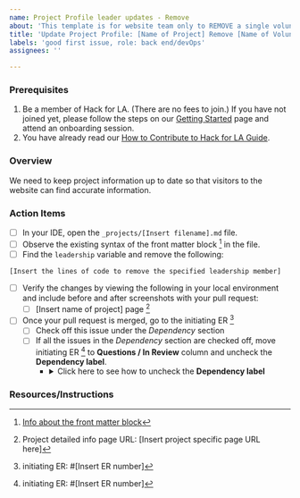 ```yaml
---
name: Project Profile leader updates - Remove
about: 'This template is for website team only to REMOVE a single volunteer '
title: 'Update Project Profile: [Name of Project] Remove [Name of Volunteer]'
labels: 'good first issue, role: back end/devOps'
assignees: ''

---
```


### Prerequisites
1. Be a member of Hack for LA. (There are no fees to join.) If you have not joined yet, please follow the steps on our [Getting Started](https://www.hackforla.org/getting-started) page and attend an onboarding session.
2. You have already read our [How to Contribute to Hack for LA Guide](https://github.com/hackforla/website/blob/gh-pages/CONTRIBUTING.md).

### Overview
We need to keep project information up to date so that visitors to the website can find accurate information.

### Action Items
- [ ] In your IDE, open the `_projects/[Insert filename].md` file.
- [ ] Observe the existing syntax of the front matter block [^1] in the file.
- [ ]  Find the `leadership` variable and remove the following:
```
[Insert the lines of code to remove the specified leadership member]
```
- [ ] Verify the changes by viewing the following in your local environment and include before and after screenshots with your pull request:
  - [ ] [Insert name of project] page [^2]
- [ ] Once your pull request is merged, go to the initiating ER [^3]
  - [ ] Check off this issue under the _Dependency_ section
  - [ ] If all the issues in the _Dependency_ section are checked off, move initiating ER [^3] to **Questions / In Review** column and uncheck the **Dependency label**.
    - <details>
        <summary>Click here to see how to uncheck the <b>Dependency label</b></summary>
        <img src="https://github.com/hackforla/website/assets/31293603/6f53f4d4-7d2c-45f8-8534-9936fc9adee8" width="300px">
      </details>

### Resources/Instructions
[^1]: [Info about the front matter block](https://jekyllrb.com/docs/front-matter/)
[^2]: Project detailed info page URL: [Insert project specific page URL here]
[^3]: initiating ER:  #[Insert ER number]
